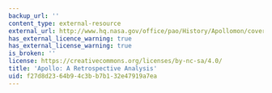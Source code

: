 ```yaml
---
backup_url: ''
content_type: external-resource
external_url: http://www.hq.nasa.gov/office/pao/History/Apollomon/cover.html
has_external_licence_warning: true
has_external_license_warning: true
is_broken: ''
license: https://creativecommons.org/licenses/by-nc-sa/4.0/
title: 'Apollo: A Retrospective Analysis'
uid: f27d8d23-64b9-4c3b-b7b1-32e47919a7ea
---
```


